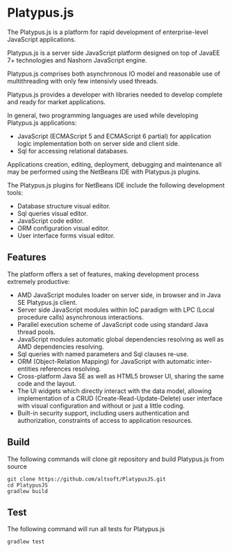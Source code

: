 # Platypus.js
The Platypus.js is a platform for rapid development of enterprise-level JavaScript applications.

Platypus.js is a server side JavaScript platform designed on top of JavaEE 7+ technologies and Nashorn JavaScript engine.

Platypus.js comprises both asynchronous IO model and reasonable use of multithreading with only few intensivly used threads.

Platypus.js provides a developer with libraries needed to develop complete and ready for market applications.

In general, two programming languages are used while developing Platypus.js applications:
* JavaScript (ECMAScript 5 and ECMAScript 6 partial) for application logic implementation both on server side and client side.
* Sql for accessing relational databases.

Applications creation, editing, deployment, debugging and maintenance all may be performed using the NetBeans IDE with Platypus.js plugins.

The Platypus.js plugins for NetBeans IDE include the following development tools:

* Database structure visual editor.
* Sql queries visual editor.
* JavaScript code editor.
* ORM configuration visual editor.
* User interface forms visual editor.

## Features
The platform offers a set of features, making development process extremely productive:
* AMD JavaScript modules loader on server side, in browser and in Java SE Platypus.js client.
* Server side JavaScript modules within IoC paradigm with LPC (Local procedure calls) asynchronous interactions.
* Parallel execution scheme of JavaScript code using standard Java thread pools.
* JavaScript modules automatic global dependencies resolving as well as AMD dependencies resolving.
* Sql queries with named parameters and Sql clauses re-use.
* ORM (Object-Relation Mapping) for JavaScript with automatic inter-entities references resolving. 
* Cross-platform Java SE as well as HTML5 browser UI, sharing the same code and the layout.
* The UI widgets which directly interact with the data model, allowing implementation of a CRUD (Create-Read-Update-Delete) user interface with visual configuration and without or just a little coding.
* Built-in security support, including users authentication and authorization, constraints of access to application resources.

## Build
The following commands will clone git repository and build Platypus.js from source
```
git clone https://github.com/altsoft/PlatypusJS.git
cd PlatypusJS
gradlew build
```

## Test
The following command will run all tests for Platypus.js
```
gradlew test
```
